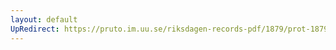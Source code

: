 ```yaml
---
layout: default
UpRedirect: https://pruto.im.uu.se/riksdagen-records-pdf/1879/prot-1879--ak--045/prot-1879--ak--045_016.pdf
---
```

